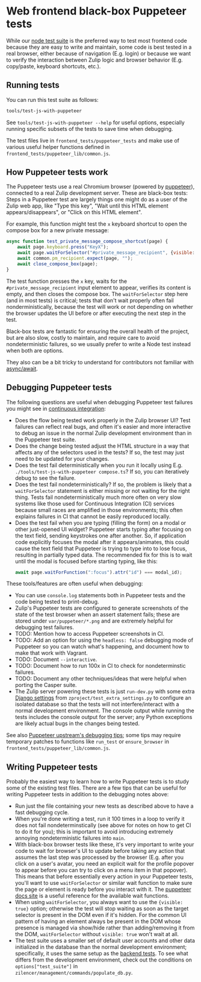 # Web frontend black-box Puppeteer tests

While our [node test suite](../testing/testing-with-node.md) is the
preferred way to test most frontend code because they are easy to
write and maintain, some code is best tested in a real browser, either
because of navigation (E.g. login) or because we want to verify the
interaction between Zulip logic and browser behavior (E.g. copy/paste,
keyboard shortcuts, etc.).

## Running tests

You can run this test suite as follows:
```bash
tools/test-js-with-puppeteer
```

See `tools/test-js-with-puppeteer --help` for useful options,
especially running specific subsets of the tests to save time when
debugging.

The test files live in `frontend_tests/puppeteer_tests` and make use
of various useful helper functions defined in
`frontend_tests/puppeteer_lib/common.js`.

## How Puppeteer tests work

The Puppeteer tests use a real Chromium browser (powered by
[puppeteer](https://github.com/puppeteer/puppeteer)), connected to a
real Zulip development server.  These are black-box tests: Steps in a
Puppeteer test are largely things one might do as a user of the Zulip
web app, like "Type this key", "Wait until this HTML element
appears/disappears", or "Click on this HTML element".

For example, this function might test the `x` keyboard shortcut to
open the compose box for a new private message:

```js
async function test_private_message_compose_shortcut(page) {
    await page.keyboard.press("KeyX");
    await page.waitForSelector("#private_message_recipient", {visible: true});
    await common.pm_recipient.expect(page, "");
    await close_compose_box(page);
}
```

The test function presses the `x` key, waits for the
`#private_message_recipient` input element to appear, verifies its
content is empty, and then closes the compose box.  The
`waitForSelector` step here (and in most tests) is critical; tests
that don't wait properly often fail nonderministically, because the
test will work or not depending on whether the browser updates the UI
before or after executing the next step in the test.

Black-box tests are fantastic for ensuring the overall health of the
project, but are also slow, costly to maintain, and require care to
avoid nondeterministic failures, so we usually prefer to write a Node
test instead when both are options.

They also can be a bit tricky to understand for contributors not
familiar with [async/await][learn-async-await].

## Debugging Puppeteer tests

The following questions are useful when debugging Puppeteer test
failures you might see in [continuous
integration](../testing/continuous-integration.md):

* Does the flow being tested work properly in the Zulip browser UI?
  Test failures can reflect real bugs, and often it's easier and more
  interactive to debug an issue in the normal Zulip development
  environment than in the Puppeteer test suite.
* Does the change being tested adjust the HTML structure in a way that
  affects any of the selectors used in the tests?  If so, the test may
  just need to be updated for your changes.
* Does the test fail deterministically when you run it locally using
  E.g. `./tools/test-js-with-puppeteer compose.ts`? If so, you can
  iteratively debug to see the failure.
* Does the test fail nondeterministically?  If so, the problem is
  likely that a `waitForSelector` statement is either missing or not
  waiting for the right thing.  Tests fail nondeterministically much
  more often on very slow systems like those used for Continuous
  Integration (CI) services because small races are amplified in those
  environments; this often explains failures in CI that cannot be
  easily reproduced locally.
* Does the test fail when you are typing (filling the form) on a modal
  or other just-opened UI widget? Puppeteer starts typing after focusing on
  the text field, sending keystrokes one after another. So, if
  application code explicitly focuses the modal after it
  appears/animates, this could cause the text field that Puppeteer is
  trying to type into to lose focus, resulting in partially typed data.
  The recommended fix for this is to wait until the modal is focused before
  starting typing, like this:
  ```JavaScript
  await page.waitForFunction(":focus").attr("id") === modal_id);
  ```

These tools/features are often useful when debugging:

* You can use `console.log` statements both in Puppeteer tests and the
  code being tested to print-debug.
* Zulip's Puppeteer tests are configured to generate screenshots of
  the state of the test browser when an assert statement fails; these
  are stored under `var/puppeteer/*.png` and are extremely helpful for
  debugging test failures.
* TODO: Mention how to access Puppeteer screenshots in CI.
* TODO: Add an option for using the `headless: false` debugging mode
  of Puppeteer so you can watch what's happening, and document how to
  make that work with Vagrant.
* TODO: Document `--interactive`.
* TODO: Document how to run 100x in CI to check for nondeterminstic
  failures.
* TODO: Document any other techniques/ideas that were helpful when porting
  the Casper suite.
* The Zulip server powering these tests is just `run-dev.py` with some
  extra [Django settings](../subsystems/settings.md) from
  `zproject/test_extra_settings.py` to configure an isolated database
  so that the tests will not interfere/interact with a normal
  development environment.  The console output while running the tests
  includes the console output for the server; any Python exceptions
  are likely actual bugs in the changes being tested.

See also [Puppeteer upstream's debugging
tips](https://github.com/puppeteer/puppeteer#debugging-tips); some
tips may require temporary patches to functions like `run_test` or
`ensure_browser` in `frontend_tests/puppeteer_lib/common.js`.

## Writing Puppeteer tests

Probably the easiest way to learn how to write Puppeteer tests is to
study some of the existing test files. There are a few tips that can
be useful for writing Puppeteer tests in addition to the debugging
notes above:

- Run just the file containing your new tests as described above to
  have a fast debugging cycle.
- When you're done writing a test, run it 100 times in a loop to
  verify it does not fail nondeterminstically (see above for notes on
  how to get CI to do it for you); this is important to avoid
  introducing extremely annoying nondeterministic failures into
  `main`.
- With black-box browser tests like these, it's very important to write your code
  to wait for browser's UI to update before taking any action that
  assumes the last step was processed by the browser (E.g. after you
  click on a user's avatar, you need an explicit wait for the profile
  popover to appear before you can try to click on a menu item in that
  popover).  This means that before essentially every action in your
  Puppeteer tests, you'll want to use `waitForSelector` or similar
  wait function to make sure the page or element is ready before you
  interact with it.  The [puppeteer docs site](https://pptr.dev/) is a
  useful reference for the available wait functions.
- When using `waitForSelector`, you always want to use the `{visible:
  true}` option; otherwise the test will stop waiting as soon as the
  target selector is present in the DOM even if it's hidden.  For the
  common UI pattern of having an element always be present in the DOM
  whose presence is managed via show/hide rather than adding/removing
  it from the DOM, `waitForSelector` without `visible: true` won't
  wait at all.
- The test suite uses a smaller set of default user accounts and other
  data initialized in the database than the normal development
  environment; specifically, it uses the same setup as the [backend
  tests](../testing/testing-with-django.md).  To see what differs from
  the development environment, check out the conditions on
  `options["test_suite"]` in
  `zilencer/management/commands/populate_db.py`.

[learn-async-await]: https://developer.mozilla.org/en-US/docs/Learn/JavaScript/Asynchronous/Async_await
